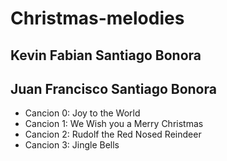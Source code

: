 # Christmas-melodies

## Kevin Fabian Santiago Bonora
## Juan Francisco Santiago Bonora

- Cancion 0: Joy to the World
- Cancion 1: We Wish you a Merry Christmas
- Cancion 2: Rudolf the Red Nosed Reindeer
- Cancion 3: Jingle Bells
